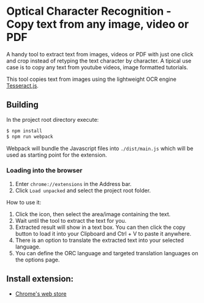 Optical Character Recognition - Copy text from any image, video or PDF
===========

A handy tool to extract text from images, videos or PDF with just one click and crop instead of retyping the text character by character. A tipical use case is to copy any text from youtube videos, image formatted tutorials.

This tool copies text from images using the lightweight OCR engine [Tesseract.js](https://github.com/naptha/tesseract.js).

## Building

In the project root directory execute:
```bash
$ npm install
$ npm run webpack
```
Webpack will bundle the Javascript files into `./dist/main.js` which will be used as starting point for the extension.

### Loading into the browser

1. Enter `chrome://extensions` in the Address bar.
2. Click `Load unpacked` and select the project root folder.

How to use it:
1. Click the icon, then select the area/image containing the text. 
2. Wait until the tool to extract the text for you.
3. Extracted result will show in a text box. You can then click the copy button to load it into your Clipboard and Ctrl + V to paste it anywhere.
4. There is an option to translate the extracted text into your selected language.
5. You can define the ORC language and targeted translation languages on the options page.

Install extension:
-----------
* [Chrome's web store](https://chrome.google.com/webstore/detail/orc-text-snap/cjcbfnbbhjipgbbncobdgdpphnlalife)
